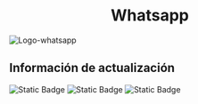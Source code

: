 <h1 align="center">Whatsapp</h1>

![Logo-whatsapp](https://github.com/user-attachments/assets/3dcacd5e-03ce-44c5-9da9-2f742e14cfcd)

<h2>Información de actualización</h2>

![Static Badge](https://img.shields.io/badge/Lincencia-Whatsapp-red)
![Static Badge](https://img.shields.io/badge/Versi%C3%B3n-v23.42.7-green)
![Static Badge](https://img.shields.io/badge/Fecha-22%2F09%2F2025-blue)

